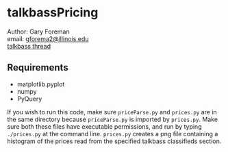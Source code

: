 talkbassPricing
===============

Author: Gary Foreman  
email: gforema2@illinois.edu  
[talkbass thread](http://www.talkbass.com/threads/price-distribution-tb-classifieds.1074921/)

Requirements
------------
- matplotlib.pyplot
- numpy
- PyQuery

If you wish to run this code, make sure `priceParse.py` and `prices.py` are in 
the same directory because `priceParse.py` is imported by `prices.py`. Make 
sure both these files have executable permissions, and run by typing 
`./prices.py` at the command line. `prices.py` creates a png file containing a 
histogram of the prices read from the specified talkbass classifieds section.
